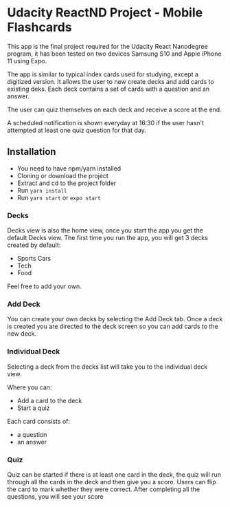 # Udacity ReactND Project - Mobile Flashcards

This app is the final project required for the Udacity React Nanodegree program, it has been tested on two devices Samsung S10 and Apple iPhone 11 using Expo.

The app is similar to typical index cards used for studying, except a digitized version. It allows the user to new create decks and add cards to existing deks. Each deck contains a set of cards with a question and an answer. 

The user can quiz themselves on each deck and receive a score at the end.

A scheduled notification is shown everyday at 16:30 if the user hasn't attempted at least one quiz question for that day.

## Installation

- You need to have npm/yarn installed
- Cloning or download the project
- Extract and cd to the project folder
- Run ```yarn install```
- Run ```yarn start``` or ```expo start```

### Decks

Decks view is also the home view, once you start the app you get the default Decks view. The first time you run the app, you will get 3 decks created by default:

- Sports Cars
- Tech
- Food

Feel free to add your own.

### Add Deck

You can create your own decks by selecting the Add Deck tab. Once a deck is created you are directed to the deck screen so you can add cards to the new deck.

### Individual Deck

Selecting a deck from the decks list will take you to the individual deck view.

Where you can:
- Add a card to the deck
- Start a quiz

Each card consists of:
- a question
- an answer

### Quiz

Quiz can be started if there is at least one card in the deck, the quiz will run through all the cards in the deck and then give you a score. Users can flip the card to mark whether they were correct. After completing all the questions, you will see your score
